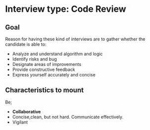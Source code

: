 # Interview type: Code Review

## Goal
Reason for having these kind of interviews are to gather whether the candidate is able to:
- Analyze and understand algorithm and logic
- Identify risks and bug
- Designate areas of improvements
- Provide constructive feedback
- Express yourself accurately and concise

## Characteristics to mount

Be;
- **Collaborative**
- Concise,clean, but not hard. Communicate effectively.
- Vigilant
